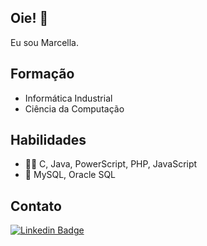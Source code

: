 
## Oie! 👋
Eu sou Marcella.

## Formação
- Informática Industrial
- Ciência da Computação


## Habilidades
- 👨‍💻 C, Java, PowerScript, PHP, JavaScript
- 💽 MySQL, Oracle SQL

## Contato
[![Linkedin Badge](https://img.shields.io/badge/-LinkedIn-blue?style=flat-square&logo=Linkedin&logoColor=white&link=https://www.linkedin.com/in/marcella-menezes-1b803a1a7/)](https://www.linkedin.com/in/marcella-menezes-1b803a1a7/)